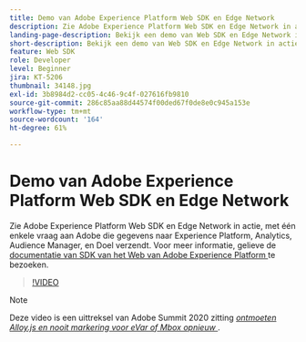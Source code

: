 ```yaml
---
title: Demo van Adobe Experience Platform Web SDK en Edge Network
description: Zie Adobe Experience Platform Web SDK en Edge Network in actie, met één oproep aan Adobe om gegevens naar Experience Platform, Analytics, Audience Manager en Target te verzenden.
landing-page-description: Bekijk een demo van Web SDK en Edge Network in actie, met één oproep aan Adobe om gegevens te verzenden naar Experience Platform, Analytics, Audience Manager en Target.
short-description: Bekijk een demo van Web SDK en Edge Network in actie, met één oproep aan Adobe om gegevens te verzenden naar Experience Platform, Analytics, Audience Manager en Target.
feature: Web SDK
role: Developer
level: Beginner
jira: KT-5206
thumbnail: 34148.jpg
exl-id: 3b8984d2-cc05-4c46-9c4f-027616fb9810
source-git-commit: 286c85aa88d44574f00ded67f0de8e0c945a153e
workflow-type: tm+mt
source-wordcount: '164'
ht-degree: 61%

---
```


# Demo van Adobe Experience Platform Web SDK en Edge Network

Zie Adobe Experience Platform Web SDK en Edge Network in actie, met één enkele vraag aan Adobe die gegevens naar Experience Platform, Analytics, Audience Manager, en Doel verzendt. Voor meer informatie, gelieve de [ documentatie van SDK van het Web van Adobe Experience Platform ](https://experienceleague.adobe.com/docs/experience-platform/edge/home.html?lang=nl-NL) te bezoeken.

>[!VIDEO](https://video.tv.adobe.com/v/34148?learn=on&enablevpops)

>[!NOTE]
>
>Deze video is een uittreksel van Adobe Summit 2020 zitting *[ontmoeten Alloy.js en nooit markering voor eVar of Mbox opnieuw ](https://business.adobe.com/summit/2020/with-alloy-js-never-tag-for-an-evar-or-mbox-again.html)*.
